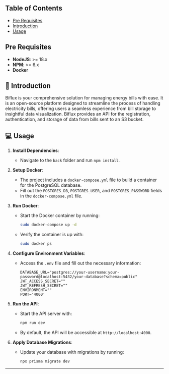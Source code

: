 ## Table of Contents
- [Pre Requisites](#pre-requisites)
- [Introduction](#-introduction)
- [Usage](#-usage)

## Pre Requisites

- **NodeJS**: >= 18.x
- **NPM**: >= 6.x
- **Docker**

## 📜 Introduction

Biflux is your comprehensive solution for managing energy bills with ease. It is an open-source platform designed to streamline the process of handling electricity bills, offering users a seamless experience from bill storage to insightful data visualization. Biflux provides an API for the registration, authentication, and storage of data from bills sent to an S3 bucket.

## 💻 Usage

1. **Install Dependencies**:
    - Navigate to the `back` folder and run `npm install`.

2. **Setup Docker**:
    - The project includes a `docker-compose.yml` file to build a container for the PostgreSQL database.
    - Fill out the `POSTGRES_DB`, `POSTGRES_USER`, and `POSTGRES_PASSWORD` fields in the `docker-compose.yml` file.

3. **Run Docker**:
    - Start the Docker container by running: 
      ```sh
      sudo docker-compose up -d
      ```
    - Verify the container is up with:
      ```sh
      sudo docker ps
      ```

4. **Configure Environment Variables**:
    - Access the `.env` file and fill out the necessary information:
      ```env
      DATABASE_URL="postgres://your-username:your-password@localhost:5432/your-database?schema=public"
      JWT_ACCESS_SECRET=""
      JWT_REFRESH_SECRET=""
      ENVIRONMENT=""
      PORT='4000'
      ```

5. **Run the API**:
    - Start the API server with:
      ```sh
      npm run dev
      ```
    - By default, the API will be accessible at `http://localhost:4000`.

6. **Apply Database Migrations**:
    - Update your database with migrations by running:
      ```sh
      npx prisma migrate dev
      ```

---
